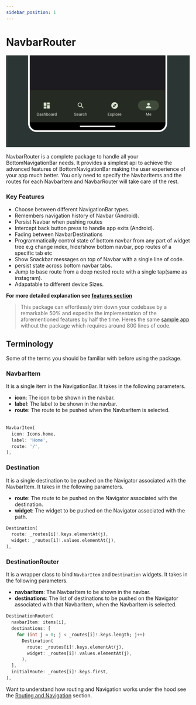 ```yaml
---
sidebar_position: 1
---
```


# NavbarRouter

![Cover](./assets/cover.png)

NavbarRouter is a complete package to handle all your BottomNavigationBar needs. It provides a simplest api to achieve the advanced features of BottomNavigationBar making the user experience of your app much better. You only need to specify the NavbarItems and the routes for each NavbarItem and NavbarRouter will take care of the rest.

### Key Features

- Choose between different NavigationBar types.
- Remembers navigation history of Navbar (Android).
- Persist Navbar when pushing routes
- Intercept back button press to handle app exits (Android).
- Fading between NavbarDestinations
- Programmatically control state of bottom navbar from any part of widget tree e.g change index, hide/show bottom navbar, pop routes of a specific tab etc
- Show Snackbar messages on top of Navbar with a single line of code.
- persist state across bottom navbar tabs.
- Jump to base route from a deep nested route with a single tap(same as instagram).
- Adapatable to different device Sizes.

**For more detailed explanation see [features section](/features)**

> This package can effortlessly trim down your codebase by a remarkable 50% and expedite the implementation of the aforementioned features by half the time.
> Heres the same [sample app](https://gist.github.com/maheshmnj/894922ccb67f5fdc4ffb652e41916fa2) without the package which requires around 800 lines of code.

## Terminology

Some of the terms you should be familiar with before using the package.

### NavbarItem

It is a single item in the NavigationBar. It takes in the following parameters.

- **icon**: The icon to be shown in the navbar.
- **label**: The label to be shown in the navbar.
- **route**: The route to be pushed when the NavbarItem is selected.

```dart

NavbarItem(
  icon: Icons.home,
  label: 'Home',
  route: '/',
),
```

### Destination

It is a single destination to be pushed on the Navigator associated with the NavbarItem. It takes in the following parameters.

- **route**: The route to be pushed on the Navigator associated with the destination.
- **widget**: The widget to be pushed on the Navigator associated with the path.

```dart
Destination(
  route: _routes[i]!.keys.elementAt(j),
  widget: _routes[i]!.values.elementAt(j),
),
```

### DestinationRouter

It is a wrapper class to bind `NavbarItem` and `Destination` widgets. It takes in the following parameters.

- **navbarItem**: The NavbarItem to be shown in the navbar.
- **destinations**: The list of destinations to be pushed on the Navigator associated with that NavbarItem, when the NavbarItem is selected.

```dart
DestinationRouter(
  navbarItem: items[i],
  destinations: [
    for (int j = 0; j < _routes[i]!.keys.length; j++)
      Destination(
        route: _routes[i]!.keys.elementAt(j),
        widget: _routes[i]!.values.elementAt(j),
      ),
  ],
  initialRoute: _routes[i]!.keys.first,
),
```

Want to understand how routing and Navigation works under the hood see the [Routing and Navigation](./routes-and-navigation) section.
